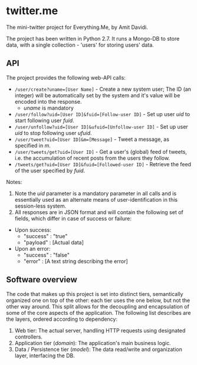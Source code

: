 twitter.me
==========

The mini-twitter project for Everything.Me, by Amit Davidi.

The project has been written in Python 2.7. It runs a Mongo-DB to store data, with a single collection - 'users' for storing users' data.


API
---

The project provides the following web-API calls:
* `/user/create?uname=[User Name]` - Create a new system user; The ID (an integer) will be automatically set by the system and it's value will be encoded into the response. 
   * *uname* is mandatory
* `/user/follow?uid=[User ID]&fuid=[Follow-user ID]` - Set up user *uid* to start following user *fuid*.
* `/user/unfollow?uid=[User ID]&ufuid=[Unfollow-user ID]` - Set up user *uid* to stop following user *ufuid*.
* `/user/tweet?uid=[User ID]&m=[Message]` - Tweet a message, as specified in *m*.
* `/user/tweets/get?uid=[User ID]` - Get a user's (global) feed of tweets, i.e. the accumulation of recent posts from the users they follow.
* `/tweets/get?uid=[User ID]&fuid=[Followed-user ID]` - Retrieve the feed of the user specified by *fuid*.
 
Notes:
1. Note the *uid* parameter is a mandatory parameter in all calls and is essentially used as an alternate means of user-identification in this session-less system.
2. All responses are in JSON format and will contain the following set of fields, which differ in case of success or failure:
  * Upon success:
    * "success" : "true"
    * "payload" : [Actual data]
  * Upon an error:
    * "success" : "false"
    * "error" : [A text string describing the error]



Software overview
-----------------

The code that makes up this project is set into distinct tiers, semantically organized one on top of the other: each tier uses the one below, but not the other way around.
This split allows for the decoupling and encapsulation of some of the core aspects of the application.
The following list describes are the layers, ordered according to dependency:


1. Web tier: The actual server, handling HTTP requests using designated controllers.
2. Application tier (*domain*): The application's main business logic.
3. Data / Persistence tier (*model*): The data read/write and organization layer, interfacing the DB.


